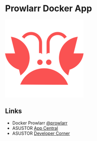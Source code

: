 # Prowlarr Docker App

![Prowlarr](CONTROL/icon.png)

## Links
* Docker Prowlarr [@prowlarr](https://docs.linuxserver.io/images/docker-prowlarr/)
* ASUSTOR [App Central](http://www.asustor.com/apps?lan=en)
* ASUSTOR [Developer Corner](http://developer.asustor.com/)